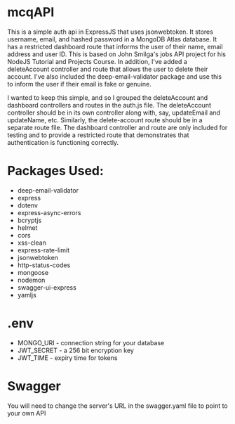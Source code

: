 # mcqAPI

This is a simple auth api in ExpressJS that uses jsonwebtoken. It stores username, email, and hashed password in a MongoDB Atlas database. It has a restricted dashboard route that informs the user of their name, email address and user ID. This is based on John Smilga's jobs API project for his NodeJS Tutorial and Projects Course. In addition, I've added a deleteAccount controller and route that allows the user to delete their account. I've also included the deep-email-validator package and use this to inform the user if their email is fake or genuine.

I wanted to keep this simple, and so I grouped the deleteAccount and dashboard controllers and routes in the auth.js file. The deleteAccount controller should be in its own controller along with, say, updateEmail and updateName, etc. Similarly, the delete-account route should be in a separate route file. The dashboard controller and route are only included for testing and to provide a restricted route that demonstrates that authentication is functioning correctly.

# Packages Used:

- deep-email-validator
- express
- dotenv
- express-async-errors
- bcryptjs
- helmet
- cors
- xss-clean
- express-rate-limit
- jsonwebtoken
- http-status-codes
- mongoose
- nodemon
- swagger-ui-express
- yamljs

# .env

- MONGO_URI - connection string for your database
- JWT_SECRET - a 256 bit encryption key
- JWT_TIME - expiry time for tokens

# Swagger

You will need to change the server's URL in the swagger.yaml file to point to your own API
